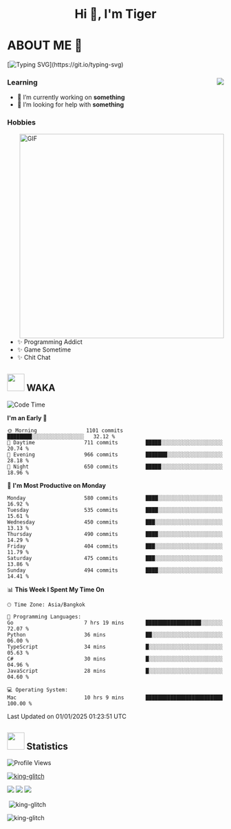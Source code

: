 <h1 align="center">Hi 👋, I'm Tiger</h1>




# ABOUT ME 💬

[![Typing SVG](https://readme-typing-svg.herokuapp.com?color=22F771&vCenter=true&lines=A+perssionate+developer+from+nowhere.)](https://git.io/typing-svg)

<div>
 <img align="right" src="https://spotify-github-profile.vercel.app/api/view?uid=12129734423&cover_image=false&theme=default&bar_color=22d016&bar_color_cover=true" />
 <h3>Learning</h3>
 
 <ul>
  <li>🔭 I’m currently working on <b>something</b></li>
  <li>🤝 I’m looking for help with <b>something</b></li>
 </ul>
 
</div>
<div>
 <h3>Hobbies</h3>
 <img align="right" height="475px"  alt="GIF" src="https://i.pinimg.com/originals/1f/b7/db/1fb7dbee557e5ed509f7517da8a84d58.gif" />
 <ul>
  <li>✨ Programming Addict</li>
  <li>✨ Game Sometime</li>
  <li>✨ Chit Chat</li>
 </ul>
 
</div>



## <img height="40" src="https://raw.githubusercontent.com/innng/innng/master/assets/kyubey.gif"/> WAKA

<!--START_SECTION:waka-->
![Code Time](http://img.shields.io/badge/Code%20Time-3%2C052%20hrs%2028%20mins-blue)

**I'm an Early 🐤** 

```text
🌞 Morning                1101 commits        ████████░░░░░░░░░░░░░░░░░   32.12 % 
🌆 Daytime                711 commits         █████░░░░░░░░░░░░░░░░░░░░   20.74 % 
🌃 Evening                966 commits         ███████░░░░░░░░░░░░░░░░░░   28.18 % 
🌙 Night                  650 commits         █████░░░░░░░░░░░░░░░░░░░░   18.96 % 
```
📅 **I'm Most Productive on Monday** 

```text
Monday                   580 commits         ████░░░░░░░░░░░░░░░░░░░░░   16.92 % 
Tuesday                  535 commits         ████░░░░░░░░░░░░░░░░░░░░░   15.61 % 
Wednesday                450 commits         ███░░░░░░░░░░░░░░░░░░░░░░   13.13 % 
Thursday                 490 commits         ████░░░░░░░░░░░░░░░░░░░░░   14.29 % 
Friday                   404 commits         ███░░░░░░░░░░░░░░░░░░░░░░   11.79 % 
Saturday                 475 commits         ███░░░░░░░░░░░░░░░░░░░░░░   13.86 % 
Sunday                   494 commits         ████░░░░░░░░░░░░░░░░░░░░░   14.41 % 
```


📊 **This Week I Spent My Time On** 

```text
🕑︎ Time Zone: Asia/Bangkok

💬 Programming Languages: 
Go                       7 hrs 19 mins       ██████████████████░░░░░░░   72.07 % 
Python                   36 mins             ██░░░░░░░░░░░░░░░░░░░░░░░   06.00 % 
TypeScript               34 mins             █░░░░░░░░░░░░░░░░░░░░░░░░   05.63 % 
C#                       30 mins             █░░░░░░░░░░░░░░░░░░░░░░░░   04.96 % 
JavaScript               28 mins             █░░░░░░░░░░░░░░░░░░░░░░░░   04.60 % 

💻 Operating System: 
Mac                      10 hrs 9 mins       █████████████████████████   100.00 % 
```


 Last Updated on 01/01/2025 01:23:51 UTC
<!--END_SECTION:waka-->
## <img height="40" src="https://raw.githubusercontent.com/innng/innng/master/assets/kyubey.gif"/> Statistics
![Profile Views](https://komarev.com/ghpvc/?username=king-glitch)  

<p align="left"> 
 <a href="https://github.com/ryo-ma/github-profile-trophy">
  <img src="https://github-profile-trophy.vercel.app/?username=king-glitch&theme=dracula" alt="king-glitch" />
 </a> </p>

![](https://github-profile-summary-cards.vercel.app/api/cards/profile-details?username=king-glitch&theme=dracula)
![](https://github-profile-summary-cards.vercel.app/api/cards/stats?username=king-glitch&theme=dracula) 
![](https://github-profile-summary-cards.vercel.app/api/cards/productive-time?username=king-glitch&theme=dracula)


<p>&nbsp;<img align="center" src="https://github-readme-stats.vercel.app/api?username=king-glitch&theme=dracula" alt="king-glitch" /></p>

<p><img align="center" src="https://github-readme-streak-stats.herokuapp.com/?user=king-glitch&theme=dracula" alt="king-glitch" /></p>
